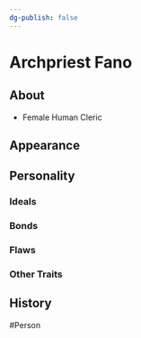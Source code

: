 ```yaml
---
dg-publish: false
---
```


# Archpriest Fano
## About
- Female Human Cleric

## Appearance


## Personality
### Ideals


### Bonds


### Flaws


### Other Traits


## History


#Person